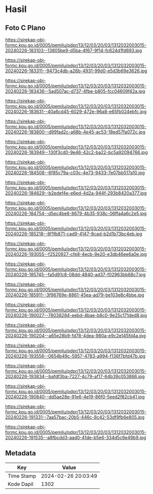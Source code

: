 # Hasil

## Foto C Plano

https://sirekap-obj-formc.kpu.go.id/0005/pemilu/pdpr/13/12/03/20/03/1312032003015-20240226-183103--13605be9-d5ba-4f67-9f14-fc624d1fd693.jpg

https://sirekap-obj-formc.kpu.go.id/0005/pemilu/pdpr/13/12/03/20/03/1312032003015-20240226-183311--9473c4db-a26b-4931-99d0-e5d3b69e3626.jpg

https://sirekap-obj-formc.kpu.go.id/0005/pemilu/pdpr/13/12/03/20/03/1312032003015-20240226-183436--5ad507ac-d737-4fbe-b805-fcc04609f42a.jpg

https://sirekap-obj-formc.kpu.go.id/0005/pemilu/pdpr/13/12/03/20/03/1312032003015-20240226-183631--40a6cd45-6029-472e-96a8-e65fb024ebfc.jpg

https://sirekap-obj-formc.kpu.go.id/0005/pemilu/pdpr/13/12/03/20/03/1312032003015-20240226-183800--d99fad2c-a68b-4e45-ac53-18ed57fa072c.jpg

https://sirekap-obj-formc.kpu.go.id/0005/pemilu/pdpr/13/12/03/20/03/1312032003015-20240226-183949--130f3cd0-9e46-42c2-ba22-bc5a92094766.jpg

https://sirekap-obj-formc.kpu.go.id/0005/pemilu/pdpr/13/12/03/20/03/1312032003015-20240226-184508--6f85c79a-c03c-4e73-9433-7e07bb517a10.jpg

https://sirekap-obj-formc.kpu.go.id/0005/pemilu/pdpr/13/12/03/20/03/1312032003015-20240226-184629--b2edef4e-e6ed-4d2a-944f-293b8420a377.jpg

https://sirekap-obj-formc.kpu.go.id/0005/pemilu/pdpr/13/12/03/20/03/1312032003015-20240226-184754--d5ec4be8-8679-4b35-938c-06ffa4a6c2e5.jpg

https://sirekap-obj-formc.kpu.go.id/0005/pemilu/pdpr/13/12/03/20/03/1312032003015-20240226-185218--8f1fb871-cad9-4147-8cad-b2d1b73bc4eb.jpg

https://sirekap-obj-formc.kpu.go.id/0005/pemilu/pdpr/13/12/03/20/03/1312032003015-20240226-193055--f2520927-cfe8-4ecb-9e20-e3db46ee6a0e.jpg

https://sirekap-obj-formc.kpu.go.id/0005/pemilu/pdpr/13/12/03/20/03/1312032003015-20240226-185745--fa5d91c8-08dd-4840-ad37-f02963bb68c7.jpg

https://sirekap-obj-formc.kpu.go.id/0005/pemilu/pdpr/13/12/03/20/03/1312032003015-20240226-185911--3f96769e-8861-45ea-ad79-be103e8c4bbe.jpg

https://sirekap-obj-formc.kpu.go.id/0005/pemilu/pdpr/13/12/03/20/03/1312032003015-20240226-190027--78038284-eebd-4bae-b8c0-9e25c171ded8.jpg

https://sirekap-obj-formc.kpu.go.id/0005/pemilu/pdpr/13/12/03/20/03/1312032003015-20240226-190204--a65e28b9-fd78-4dea-980a-e9c2e145fd4a.jpg

https://sirekap-obj-formc.kpu.go.id/0005/pemilu/pdpr/13/12/03/20/03/1312032003015-20240226-193556--0654b49c-5957-4783-a994-f136f7bfd47b.jpg

https://sirekap-obj-formc.kpu.go.id/0005/pemilu/pdpr/13/12/03/20/03/1312032003015-20240226-193834--bafdf3ba-7227-4c79-af17-64b39c053866.jpg

https://sirekap-obj-formc.kpu.go.id/0005/pemilu/pdpr/13/12/03/20/03/1312032003015-20240226-190840--dd5ae28e-91e6-4e19-86f0-5eed2f82cb41.jpg

https://sirekap-obj-formc.kpu.go.id/0005/pemilu/pdpr/13/12/03/20/03/1312032003015-20240226-191331--7aa57bac-20b5-446c-8c42-53df9fb6e805.jpg

https://sirekap-obj-formc.kpu.go.id/0005/pemilu/pdpr/13/12/03/20/03/1312032003015-20240226-191535--a8fbcdd3-aad0-41de-b5e6-334d5c6e49b9.jpg


## Metadata

| Key        | Value               |
| ---------- | ------------------- |
| Time Stamp | 2024-02-26 20:03:49 |
| Kode Dapil | 1302                |



